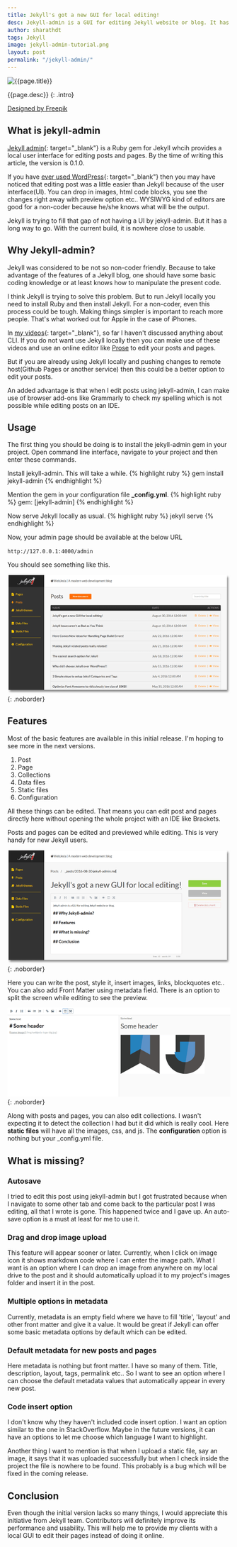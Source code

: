 ```yaml
---
title: Jekyll's got a new GUI for local editing!
desc: Jekyll-admin is a GUI for editing Jekyll website or blog. It has its ups and downs. It is still in the early stages of its development. I have tried the initial release and here is my review. 
author: sharathdt
tags: Jekyll 
image: jekyll-admin-tutorial.png
layout: post
permalink: "/jekyll-admin/"
---
```

<img width="600"   alt="{{page.title}}" title="{{page.title}}" itemprop="thumbnailUrl" class="left half noborder" src="/thumbs/{{page.image}}">

<i class="fa fa-quote-left fa-3x fa-pull-left fa-border"></i>{{page.desc}}
{: .intro}

<div class="clear"></div>

<a target="_blank" rel="nofollow" href='http://www.freepik.com/free-vector/typewriter-illustration-vector_756501.htm'>Designed by Freepik</a>

## What is jekyll-admin
[Jekyll admin](https://github.com/jekyll/jekyll-admin){: target="_blank"} is a Ruby gem for Jekyll whcih provides a local user interface for editing posts and pages. By the time of writing this article, the version is 0.1.0.

If you have [ever used WordPress](/why-jekyll-over-wordpress/){: target="_blank"} then you may have noticed that editing post was a little easier than Jekyll because of the user interface(UI). You can drop in images, html code blocks, you see the changes right away with preview option etc.. WYSIWYG kind of editors are good for a non-coder because he/she knows what will be the output.

Jekyll is trying to fill that gap of not having a UI by jekyll-admin. But it has a long way to go. With the current build, it is nowhere close to usable.

## Why Jekyll-admin?
Jekyll was considered to be not so non-coder friendly. Because to take advantage of the features of a Jekyll blog, one should have some basic coding knowledge or at least knows how to manipulate the present code.

I think Jekyll is trying to solve this problem. But to run Jekyll locally you need to install Ruby and then install Jekyll. For a non-coder, even this process could be tough. Making things simpler is important to reach more people. That's what worked out for Apple in the case of iPhones.

In [my videos]({{site.youtube}}){: target="_blank"}, so far I haven't discussed anything about CLI. If you do not want use Jekyll locally then you can make use of these videos and use an online editor like [Prose](http://prose.io) to edit your posts and pages.

But if you are already using Jekyll locally and pushing changes to remote host(Github Pages or another service) then this could be a better option to edit your posts.

An added advantage is that when I edit posts using jekyll-admin, I can make use of browser add-ons like Grammarly to check my spelling which is not possible while editing posts on an IDE.

## Usage
The first thing you should be doing is to install the jekyll-admin gem in your project. Open command line interface, navigate to your project and then enter these commands.

Install jekyll-admin. This will take a while.
{% highlight ruby %}
gem install jekyll-admin
{% endhighlight %}

Mention the gem in your configuration file **_config.yml**.
{% highlight ruby %}
gem: [jekyll-admin]
{% endhighlight %}

Now serve Jekyll locally as usual.
{% highlight ruby %}
jekyll serve
{% endhighlight %}

Now, your admin page should be available at the below URL

``http://127.0.0.1:4000/admin``

You should see something like this.

![jekyll admin](/images/jekyll-admin.png){: .noborder}

## Features
Most of the basic features are available in this initial release. I'm hoping to see more in the next versions.

1. Post
2. Page
3. Collections
4. Data files
5. Static files
6. Configuration

All these things can be edited. That means you can edit post and pages directly here without opening the whole project with an IDE like Brackets.

Posts and pages can be edited and previewed while editing. This is very handy for new Jekyll users.

![jekyll admin edit post page](/images/jekyll-admin-edit-post.png){: .noborder}

Here you can write the post, style it, insert images, links, blockquotes etc.. You can also add Front Matter using metadata field. There is an option to split the screen while editing to see the preview.

![jekyll admin preview post page](/images/jekyll-admin-preview-post.png){: .noborder}

Along with posts and pages, you can also edit collections. I wasn't expecting it to detect the collection I had but it did which is really cool. Here **static files** will have all the images, css, and js. The **configuration** option is nothing but your _config.yml file. 


## What is missing?

### Autosave
I tried to edit this post using jekyll-admin but I got frustrated because when I navigate to some other tab and come back to the particular post I was editing, all that I wrote is gone. This happened twice and I gave up. An auto-save option is a must at least for me to use it.

### Drag and drop image upload
This feature will appear sooner or later. Currently, when I click on image icon it shows markdown code where I can enter the image path. What I want is an option where I can drop an image from anywhere on my local drive to the post and it should automatically upload it to my project's images folder and insert it in the post.

### Multiple options in metadata
Currently, metadata is an empty field where we have to fill 'title', 'layout' and other front matter and give it a value. It would be great if Jekyll can offer some basic metadata options by default which can be edited.

### Default metadata for new posts and pages
Here metadata is nothing but front matter. I have so many of them. Title, description, layout, tags, permalink etc.. So I want to see an option where I can choose the default metadata values that automatically appear in every new post.

### Code insert option
I don't know why they haven't included code insert option. I want an option similar to the one in StackOverflow. Maybe in the future versions, it can have an options to let me choose which language I want to highlight.

Another thing I want to mention is that when I upload a static file, say an image, it says that it was uploaded successfully but when I check inside the project the file is nowhere to be found. This probably is a bug which will be fixed in the coming release.

## Conclusion
Even though the initial version lacks so many things, I would appreciate this initiative from Jekyll team. Contributors will definitely improve its performance and usability. This will help me to provide my clients with a local GUI to edit their pages instead of doing it online.